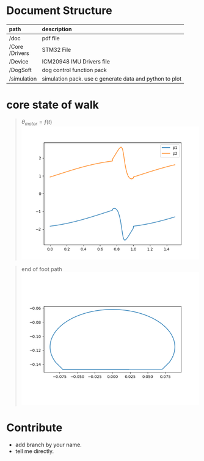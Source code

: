# Document Structure
|path|description|
|:-|:-|
|/doc|pdf file|
|/Core<br>/Drivers|STM32 File|
|/Device|ICM20948 IMU Drivers file|
|/DogSoft|dog control function pack|
|/simulation|simulation pack. use c generate data and python to plot|

# core state of walk
> $\theta_{motor}=f(t)$
![walk](simulation/walk_simple/motor_angle_t.png)

> end of foot path
![path](simulation/walk_simple/foot_path.png)

# Contribute
* add branch by your name.
* tell me directly.
